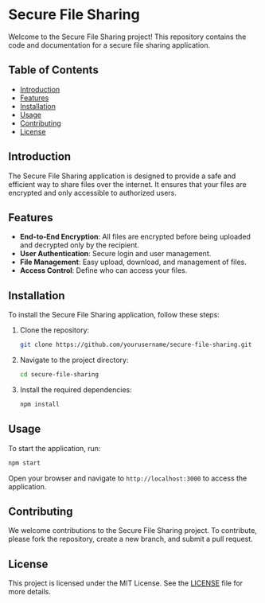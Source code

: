 # Secure File Sharing

Welcome to the Secure File Sharing project! This repository contains the code and documentation for a secure file sharing application.

## Table of Contents

- [Introduction](#introduction)
- [Features](#features)
- [Installation](#installation)
- [Usage](#usage)
- [Contributing](#contributing)
- [License](#license)

## Introduction

The Secure File Sharing application is designed to provide a safe and efficient way to share files over the internet. It ensures that your files are encrypted and only accessible to authorized users.

## Features

- **End-to-End Encryption**: All files are encrypted before being uploaded and decrypted only by the recipient.
- **User Authentication**: Secure login and user management.
- **File Management**: Easy upload, download, and management of files.
- **Access Control**: Define who can access your files.

## Installation

To install the Secure File Sharing application, follow these steps:

1. Clone the repository:
    ```bash
    git clone https://github.com/yourusername/secure-file-sharing.git
    ```
2. Navigate to the project directory:
    ```bash
    cd secure-file-sharing
    ```
3. Install the required dependencies:
    ```bash
    npm install
    ```

## Usage

To start the application, run:
```bash
npm start
```

Open your browser and navigate to `http://localhost:3000` to access the application.

## Contributing

We welcome contributions to the Secure File Sharing project. To contribute, please fork the repository, create a new branch, and submit a pull request.

## License

This project is licensed under the MIT License. See the [LICENSE](LICENSE) file for more details.
